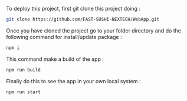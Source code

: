 To deploy this project, first git clone this project doing : 
```bash
git clone https://github.com/FAST-SUSHI-NEXTECH/WebApp.git 
```
Once you have cloned the project go to your folder directory and do the following command for install/update package :
```bash
npm i
``` 
This command make a build of the app :
```bash
npm run build
``` 
Finally do this to see the app in your own local system :
```bash
npm run start
``` 